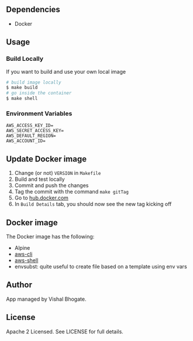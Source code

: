 ## Dependencies
- Docker

## Usage

### Build Locally

If you want to build and use your own local image

```bash
# build image locally
$ make build
# go inside the container
$ make shell
```

### Environment Variables

```
AWS_ACCESS_KEY_ID=
AWS_SECRET_ACCESS_KEY=
AWS_DEFAULT_REGION=
AWS_ACCOUNT_ID=
```

## Update Docker image

1. Change (or not) `VERSION` in `Makefile`
2. Build and test locally
3. Commit and push the changes
4. Tag the commit with the command `make gitTag`
5. Go to [hub.docker.com](hub.docker.com)
6. In `Build Details` tab, you should now see the new tag kicking off

Docker image
------------

The Docker image has the following:

- Alpine
- [aws-cli](https://github.com/aws/aws-cli)
- [aws-shell](https://github.com/awslabs/aws-shell)
- envsubst: quite useful to create file based on a template using env vars

## Author
App managed by Vishal Bhogate.

## License
Apache 2 Licensed. See LICENSE for full details.